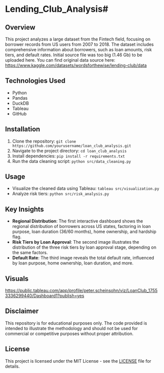 # Lending_Club_Analysis# 

## Overview
This project analyzes a large dataset from the Fintech field, focusing on borrower records from US users from 2007 to 2018. The dataset includes comprehensive information about borrowers, such as loan amounts, risk tiers, and default rates. Initial source file was too big (1.46 Gb) to be uploaded here. You can find original data source here:
https://www.kaggle.com/datasets/wordsforthewise/lending-club/data
## Technologies Used
- Python
- Pandas
- DuckDB
- Tableau
- GitHub

## Installation
1. Clone the repository: `git clone https://github.com/yourusername/loan_club_analysis.git`
2. Navigate to the project directory: `cd loan_club_analysis`
3. Install dependencies: `pip install -r requirements.txt`
4. Run the data cleaning script: `python src/data_cleaning.py`

## Usage
- Visualize the cleaned data using Tableau: `tableau src/visualization.py`
- Analyze risk tiers: `python src/risk_analysis.py`

## Key Insights
- **Regional Distribution**: The first interactive dashboard shows the regional distribution of borrowers across US states, factoring in loan purpose, loan duration (36/60 months), home ownership, and hardship flag.
- **Risk Tiers by Loan Approval**: The second image illustrates the distribution of the three risk tiers by loan approval stage, depending on the same factors.
- **Default Rate**: The third image reveals the total default rate, influenced by loan purpose, home ownership, loan duration, and more.

## Visuals
https://public.tableau.com/app/profile/peter.scheinsohn/viz/LoanClub_17553336299440/Dashboard1?publish=yes
## Disclaimer
This repository is for educational purposes only. The code provided is intended to illustrate the methodology and should not be used for commercial or competitive purposes without proper attribution.

## License
This project is licensed under the MIT License - see the [LICENSE](LICENSE) file for details.
